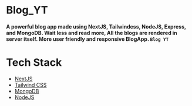 # Blog_YT
#### A powerful blog app made using NextJS, Tailwindcss, NodeJS, Express, and MongoDB. Wait less and read more, All the blogs are rendered in server itself. More user friendly and responsive BlogApp. `Blog YT`

# Tech Stack
- [NextJS](https://nextjs.org/)
- [Tailwind CSS](https://tailwindcss.com/)
- [MongoDB](https://www.mongodb.com/)
- [NodeJS](https://nodejs.org/en/)